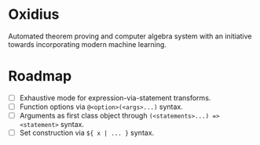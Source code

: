 # Oxidius

Automated theorem proving and computer algebra system with an initiative
towards incorporating modern machine learning.

# Roadmap

- [ ] Exhaustive mode for expression-via-statement transforms.
- [ ] Function options via `@<option>(<args>...)` syntax.
- [ ] Arguments as first class object through `(<statements>...) => <statement>` syntax.
- [ ] Set construction via `${ x | ... }` syntax.
